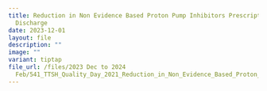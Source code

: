 ```yaml
---
title: Reduction in Non Evidence Based Proton Pump Inhibitors Prescription on
  Discharge
date: 2023-12-01
layout: file
description: ""
image: ""
variant: tiptap
file_url: /files/2023 Dec to 2024
  Feb/541_TTSH_Quality_Day_2021_Reduction_in_Non_Evidence_Based_Proton_Pump_Inhibitors_Prescription_on_Discharge.pdf
---
```

